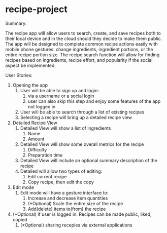 # recipe-project

Summary:

The recipe app will allow users to search, create, and save recipes both to their local device and in the cloud should they decide to make them public.  The app will be designed to complete common recipe actions easily with mobile phone gestures: change ingredients, ingredient portions, or the entire recipe portion size.  The recipe search function will allow for finding recipes based on ingredients, recipe effort, and popularity if the social aspect be implemented.


User Stories:

1. Opening the app
	1. User will be able to sign up and login:
		1. via a username or a social login
		2. user can also skip this step and enjoy some features of the app not logged in
	2. User will be able to search through a list of existing recipes
	3. Selecting a recipe will bring up a detailed recipe view
2. Detailed Recipe View
	1. Detailed View will show a list of ingredients
		1. Name
		2. Amount
	2. Detailed View will show some overall metrics for the recipe
		1. Difficulty
		2. Preparation time
	3. Detailed View will include an optional summary description of the recipe
	4. Detailed will allow two types of editing:
		1. Edit current recipe
		2. Copy recipe, then edit the copy
3. Edit mode
	1. Edit mode will have a gesture interface to:
		1. Increase and decrease item quantities
		2. (*Optional) Scale the entire size of the recipe
		3. Add(delete) items to(from) the recipe
4. (*Optional) if user is logged in: Recipes can be made public, liked, copied
	1. (*Optional) sharing recepies via external applications